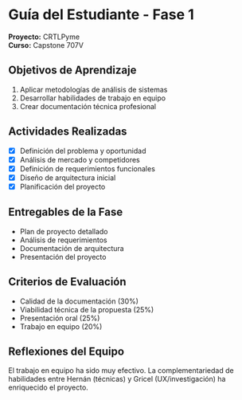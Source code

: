 # Guía del Estudiante - Fase 1
**Proyecto:** CRTLPyme  
**Curso:** Capstone 707V

## Objetivos de Aprendizaje
1. Aplicar metodologías de análisis de sistemas
2. Desarrollar habilidades de trabajo en equipo
3. Crear documentación técnica profesional

## Actividades Realizadas
- [x] Definición del problema y oportunidad
- [x] Análisis de mercado y competidores
- [x] Definición de requerimientos funcionales
- [x] Diseño de arquitectura inicial
- [x] Planificación del proyecto

## Entregables de la Fase
- Plan de proyecto detallado
- Análisis de requerimientos
- Documentación de arquitectura
- Presentación del proyecto

## Criterios de Evaluación
- Calidad de la documentación (30%)
- Viabilidad técnica de la propuesta (25%)
- Presentación oral (25%)
- Trabajo en equipo (20%)

## Reflexiones del Equipo
El trabajo en equipo ha sido muy efectivo. La complementariedad de habilidades entre Hernán (técnicas) y Gricel (UX/investigación) ha enriquecido el proyecto.
